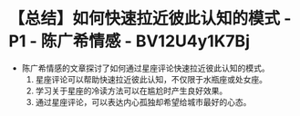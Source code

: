 # 【总结】如何快速拉近彼此认知的模式 - P1 - 陈广希情感 - BV12U4y1K7Bj

-   陈广希情感的文章探讨了如何通过星座评论快速拉近彼此认知的模式。
    1.  星座评论可以帮助快速拉近彼此认知，不仅限于水瓶座或处女座。
    2.  学习关于星座的冷读方法可以在尴尬时产生良好效果。
    3.  通过星座评论，可以表达内心孤独却希望给城市最好的心态。